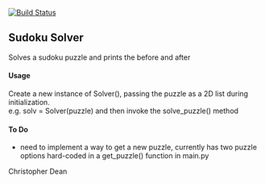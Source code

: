 [![Build Status](https://travis-ci.org/christopherdean11/sudoku.svg?branch=master)](https://travis-ci.org/christopherdean11/sudoku)
## Sudoku Solver ##
Solves a sudoku puzzle and prints the before and after

#### Usage ####
Create a new instance of Solver(), passing the puzzle as a 2D list during initialization.  
e.g. solv = Solver(puzzle)
and then invoke the solve_puzzle() method

#### To Do ####
* need to implement a way to get a new puzzle, currently has two puzzle options hard-coded in a get_puzzle() function in main.py



Christopher Dean